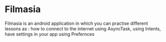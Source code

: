 # Filmasia
Filmasia is an android application in which you can practise different lessons as : how to connect to the internet using AsyncTask, using Intents, have settings in your app using Prefernces
